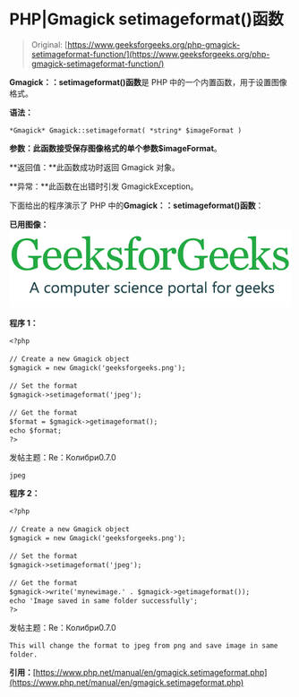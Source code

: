 # PHP|Gmagick setimageformat()函数

> Original: [https://www.geeksforgeeks.org/php-gmagick-setimageformat-function/](https://www.geeksforgeeks.org/php-gmagick-setimageformat-function/)

**Gmagick：：setimageformat()函数**是 PHP 中的一个内置函数，用于设置图像格式。

**语法：**

```
*Gmagick* Gmagick::setimageformat( *string* $imageFormat )
```

**参数：**此函数接受保存图像格式的单个参数**$imageFormat**。

**返回值：**此函数成功时返回 Gmagick 对象。

**异常：**此函数在出错时引发 GmagickException。

下面给出的程序演示了 PHP 中的**Gmagick：：setimageformat()函数**：

**已用图像：**
![](img/07c99ec29e7a50fc3ea91a9d4a8d2f31.png)

**程序 1：**

```
<?php

// Create a new Gmagick object
$gmagick = new Gmagick('geeksforgeeks.png');

// Set the format
$gmagick->setimageformat('jpeg');

// Get the format
$format = $gmagick->getimageformat();
echo $format;
?>
```

发帖主题：Re：Колибри0.7.0

```
jpeg
```

**程序 2：**

```
<?php

// Create a new Gmagick object
$gmagick = new Gmagick('geeksforgeeks.png');

// Set the format
$gmagick->setimageformat('jpeg');

// Get the format
$gmagick->write('mynewimage.' . $gmagick->getimageformat());
echo 'Image saved in same folder successfully';
?>
```

发帖主题：Re：Колибри0.7.0

```
This will change the format to jpeg from png and save image in same folder.
```

**引用：**[https://www.php.net/manual/en/gmagick.setimageformat.php](https://www.php.net/manual/en/gmagick.setimageformat.php)